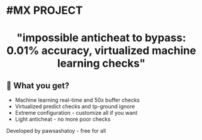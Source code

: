 # #MX PROJECT
# <p align="center">"impossible anticheat to bypass: 0.01% accuracy, virtualized machine learning checks"</p>
  


## 🧐 What you get?
- Machine learning real-time and 50x buffer checks
- Virtualized predict checks and tp-ground ignore
- Extreme configuration - customize all if you want
- Light anticheat - no more poor checks


Developed by pawsashatoy - free for all
        
